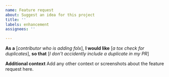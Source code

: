 ```yaml
---
name: Feature request
about: Suggest an idea for this project
title: ''
labels: enhancement
assignees: ''

---
```


**As a** [*contributor who is adding folx*], **I would like** [*a tox check for duplicates*], **so that** [*I don't accidently include a duplicate in my PR*]

**Additional context**
Add any other context or screenshots about the feature request here.
